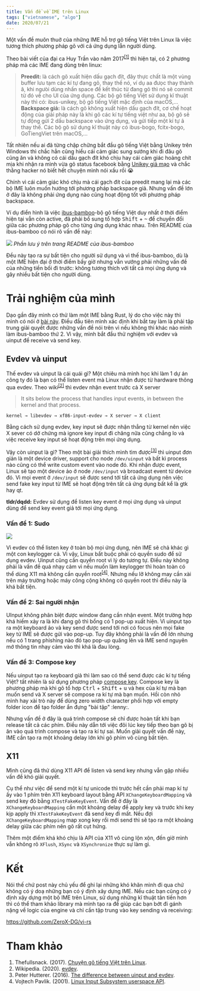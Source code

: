 ```yaml
---
title: Vấn đề về IME trên Linux
tags: ["vietnamese", "algo"]
date: 2020/07/21
---
```


Một vấn đề muôn thuở của những IME hỗ trợ gõ tiếng Việt trên Linux là việc tương thích phương pháp gõ với cả ứng dụng lẫn người dùng.

Theo bài viết của đại ca Huy Trần vào năm 2017<sup>[\[1\]][1]</sup> thì hiện tại, có 2 phương pháp mà các IME đang dùng trên linux:

> **Preedit:** là cách gõ xuất hiện dấu gạch đít, đây thực chất là một vùng buffer lưu tạm các kí tự đang gõ, thay thế nó, ví dụ aa đưọc thay thành â, khi ngưòi dùng nhấn space để kết thúc từ đang gõ thì nó sẽ commit từ đó về cho UI của ứng dụng. Các bộ gõ tiếng Việt sử dụng kĩ thuật này thì có: ibus-unikey, bộ gõ tiếng Việt mặc định của macOS,...
  **Backspace giả:** là cách gõ không xuất hiện dấu gạch đít, cơ chế hoạt động của giải pháp này là khi gõ các kí tự tiếng việt như aa, bộ gõ sẽ tự động gửi 2 dấu backspace vào ứng dụng, và gửi tiếp một kí tự â thay thế. Các bộ gõ sử dụng kĩ thuật này có ibus-bogo, fcitx-bogo, GoTiengViet trên macOS,...

Tất nhiên nếu ai đã từng chập chững bắt đầu gõ tiếng Việt bằng Unikey trên Windows thì chắc hẳn cũng hiểu cái cảm giác sung sướng khi đi đâu gõ cũng ăn và không có cái dấu gạch đít khó chịu hay cái cảm giác hoảng chít mịa khi nhận ra mình vừa gõ status facebook bằng [Unikey giả mạo][2] và chắc thằng hacker nó biết hết chuyện mình nói xấu rồi :sob:

Chính vì cái cảm giác khó chịu mà cái gạch đít của preedit mang lại mà các bộ IME luôn muốn hướng tới phương pháp backspace giả. Nhưng vấn đề lớn ở đây là không phải ứng dụng nào cũng hoạt động tốt với phương pháp backspace.

Ví dụ điển hình là việc [ibus-bamboo][3]-bộ gõ tiếng Việt duy nhất ở thời điểm hiện tại vẫn còn active, đã phải bổ sung tổ hợp <kbd>Shift</kbd> + <kbd>~</kbd> để chuyển đổi giữa các phương pháp gõ cho từng ứng dụng khác nhau. Trên README của ibus-bamboo có nói rõ vấn đề này:

![](/blog/Van-de-ve-IME-tren-Linux/ibus_bamboo_notice.png)
*Phần lưu ý trên trang README của ibus-bamboo*

Đều này tạo ra sự bất tiện cho người sử dụng và vì thế ibus-bamboo, dù là một IME hiện đại ở thời điểm bấy giờ nhưng vẫn vướng phải những vấn đề của những tiền bối đi trước: không tương thích với tất cả mọi ứng dụng và gây nhiều bất tiện cho người dùng.

# Trải nghiệm của mình

Dạo gần đây mình có thử làm một IME bằng Rust, lý do cho việc này thì mình có nói ở [bài này][4]. Điều đầu tiên mình xác định khi bắt tay làm là phải tập trung giải quyết được những vấn đề nói trên vì nếu không thì khác nào mình làm ibus-bamboo thứ 2. Vì vậy, mình bắt đầu thử nghiệm với evdev và uinput để receive và send key.

## Evdev và uinput

Thế evdev và uinput là cái quái gì? Một chiêu mà mình học khi làm 1 dự án công ty đó là bạn có thể listen event mà Linux nhận được từ hardware thông qua evdev. Theo wiki<sup>[\[2\]][5]</sup> thì evdev nhận event trước cả X server

> It sits below the process that handles input events, in between the kernel and that process.

    kernel → libevdev → xf86-input-evdev → X server → X client

Bằng cách sử dụng evdev, key input sẽ được nhận thẳng từ kernel nên việc X sever có dở chứng mà ignore key input đi chăng nữa cũng chẳng lo và việc receive key input sẽ hoạt động trên mọi ứng dụng.

Vậy còn uinput là gì? Theo một bài giải thích mình tìm được<sup>[\[3\]][6]</sup> thì uinput đơn giản là một device driver, support cho node `/dev/uinput` và bất kì process nào cũng có thể write custom event vào node đó. Khi nhận được event, Linux sẽ tạo một device ảo ở node `/dev/input` và broadcast event từ device đó. Vì mọi event ở `/dev/input` sẽ được send tới tất cả ứng dụng nên việc send fake key input từ IME sẽ hoạt động trên tất cả ứng dụng bất kể là gtk hay qt.

**tldr/dqdd:** Evdev sử dụng để listen key event ở mọi ứng dụng và uinput dùng để send key event giả tới mọi ứng dụng.

### Vấn đề 1: Sudo

![](/blog/Van-de-ve-IME-tren-Linux/sudo_meme.jpg)

Vì evdev có thể listen key ở toàn bộ mọi ứng dụng, nên IME sẽ chả khác gì một con keylogger cả. Vì vậy, Linux bắt buộc phải có quyền sudo để sử dụng evdev. Uinput cũng cần quyền root vì lý do tương tự. Điều này không phải là vấn đề quá nhạy cảm vì nếu muốn làm keylogger thì hoàn toàn có thể dùng X11 mà không cần quyền root<sup>[\[4\]][7]</sup>. Nhưng nếu lỡ không may cần xài trên máy trường hoặc máy công cộng không có quyền root thì điều này là khá bất tiện.

### Vấn đề 2: Sai người nhận

UInput không phân biệt được window đang cần nhận event. Một trường hợp khá hiếm xảy ra là khi đang gõ thì bổng có 1 pop-up xuất hiện. Vì uinput tạo ra một keyboard ảo và key send được send tới nơi có focus nên mọi fake key từ IME sẽ được gửi vào pop-up. Tuy đây không phải là vấn đề lớn nhưng nếu có 1 trang phishing nào đó tạo pop-up quăng lên và IME send nguyên mớ thông tin nhạy cảm vào thì khá là đau lòng.

### Vấn đề 3: Compose key

Nếu uinput tạo ra keyboard giả thì làm sao có thể send được các kí tự tiếng Việt? tất nhiên là sử dụng phương pháp [compose key][8]. Compose key là phương pháp mà khi gõ tổ hợp <kbd>Ctrl</kbd> + <kbd>Shift</kbd> + <kbd>u</kbd> và hex của kí tự mà bạn muốn send và X server sẽ compose ra kí tự mà bạn muốn. Hồi còn nhỏ mình hay xài trò này để dùng zero width character phối hợp với empty folder icon để tạo folder ẩn đựng "bài tập" :lenny:.

Nhưng vấn đề ở đây là quá trình compose sẽ chỉ được hoàn tất khi bạn release tất cả các phím. Điều này dẫn tới việc đôi lúc key tiếp theo bạn gõ bị ăn vào quá trình compose và tạo ra kí tự sai. Muốn giải quyết vấn đề này, IME cần tạo ra một khoảng delay lớn khi gõ phím vô cùng bất tiện.

## X11

Mình cũng đã thử dùng X11 API để listen và send key nhưng vẫn gặp nhiều vấn đề khó giải quyết.

Cụ thể như việc để send một kí tự unicode thì trước hết cần phải map kí tự ấy vào 1 phím trên X11 keyboard layout bằng API `XChangeKeyboardMapping` và send key đó bằng `XTestFakeKeyEvent`. Vấn để ở đây là `XChangeKeyboardMapping` cần một khoảng delay để apply key và trước khi key kịp apply thì `XTestFakeKeyEvent` đã send key đi mất. Nếu đợi `XChangeKeyboardMapping` map xong key rồi mới send thì sẽ tạo ra một khoảng delay giữa các phím nên gõ rất cụt hứng.

Thêm một điểm khá khó chịu là API của X11 vô cùng lộn xộn, đến giờ mình vẫn không rõ `XFlush`, `XSync` và `XSynchronize` thực sự làm gì.

# Kết

Nói thế chứ post này chủ yếu để ghi lại những khó khăn mình đi qua chứ không có ý doạ những bạn có ý định xây dựng IME. Nếu các bạn cũng có ý định xậy dựng một bộ IME trên Linux, sử dụng những kĩ thuật tân tiến hơn thì có thể tham khảo library mà mình tạo ra để giúp các bạn bớt đi gánh nặng về logic của engine và chỉ cần tập trung vào key sending và receiving:

https://github.com/ZeroX-DG/vi-rs

# Tham khảo

1. Thefullsnack. (2017). [Chuyện gõ tiếng Việt trên Linux][1].
2. Wikipedia. (2020). [evdev][5].
3. Peter Hutterer. (2016). [The difference between uinput and evdev][6].
4. Vojtech Pavlik. (2001). [Linux Input Subsystem userspace API][9].

[1]: https://thefullsnack.com/posts/go-tieng-viet-linux.html
[2]: https://thanhnien.vn/cong-nghe/canh-giac-bo-go-unikey-gia-mao-chiem-doat-quyen-dieu-khien-may-tinh-1156174.html
[3]: https://github.com/BambooEngine/ibus-bamboo
[4]: /blog/2020/07/14/Bo-dau-trong-tieng-Viet/
[5]: https://en.wikipedia.org/wiki/Evdev
[6]: http://who-t.blogspot.com/2016/05/the-difference-between-uinput-and-evdev.html
[7]: https://github.com/anko/xkbcat
[8]: https://en.wikipedia.org/wiki/Compose_key
[9]: https://www.kernel.org/doc/html/latest/input/input.html
